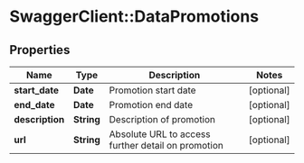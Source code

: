 # SwaggerClient::DataPromotions

## Properties
Name | Type | Description | Notes
------------ | ------------- | ------------- | -------------
**start_date** | **Date** | Promotion start date | [optional] 
**end_date** | **Date** | Promotion end date | [optional] 
**description** | **String** | Description of promotion | [optional] 
**url** | **String** | Absolute URL to access further detail on promotion | [optional] 

